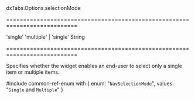 <!--id-->dxTabs.Options.selectionMode<!--/id-->
===========================================================================
<!--default-->'single'<!--/default-->
<!--acceptValues-->'multiple' | 'single'<!--/acceptValues-->
<!--type-->String<!--/type-->
===========================================================================

<!--shortDescription-->
Specifies whether the widget enables an end-user to select only a single item or multiple items.
<!--/shortDescription-->

<!--fullDescription-->
#include common-ref-enum with {
    enum: "`NavSelectionMode`",
    values: "`Single` and `Multiple`"
}
<!--/fullDescription-->
